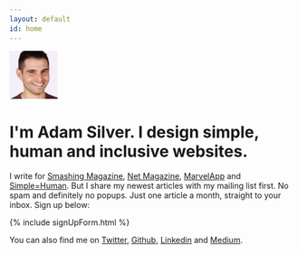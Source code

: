 ```yaml
---
layout: default
id: home
---
```


<div class="face">
  	<img src="/assets/img/adam2.jpg" alt="" width="85" height="85">
</div>

# I'm Adam Silver. I design simple, human and inclusive websites.

I write for [Smashing Magazine](https://www.smashingmagazine.com/author/adamsilver/), [Net Magazine](http://www.creativebloq.com/net-magazine), [MarvelApp](https://blog.marvelapp.com/author/adam-silver/) and  [Simple=Human](http://medium.com/simple-human). But I share my newest articles with my mailing list first. No spam and definitely no popups. Just one article a month, straight to your inbox. Sign up below:

{% include signUpForm.html %}

<p>You can also find me on <a href="http://www.twitter.com/adambsilver/">Twitter</a>, <a href="http://www.github.com/adamsilver/">Github</a>, <a href="http://uk.linkedin.com/in/adambsilver/">Linkedin</a> and <a href="http://medium.com/@adambsilver">Medium</a>.
	</p>

<!-- <br><br>

## What I can do for you

1. **UX**&mdash;Research, user journeys, interaction design, inclusive design, prototyping, A/B testing, wireframing, responsive design, accessibility, style guides and pattern libraries.
2. **Front-end development**&mdash;HTML, CSS, Javascript, Jasmine, Node.js and a multitude of related technologies.
3. **Strategy**&mdash;Leading and collaborating on an iterative design and development process. Shaping a product’s MVP and beyond.

## Say hello

If you want to chat with me about any of this [send me a message](mailto:adam+hello@adamsilver.io). -->


